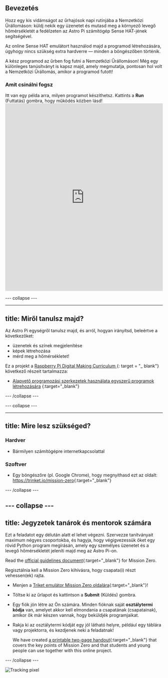 ## Bevezetés

Hozz egy kis vidámságot az űrhajósok napi rutinjába a Nemzetközi Űrállomáson: küldj nekik egy üzenetet és mutasd meg a környező levegő hőmérsékletét a fedélzeten az Astro Pi számítógép Sense HAT-jének segítségével.

Az online Sense HAT emulátort használod majd a programod létrehozására, úgyhogy nincs szükség extra hardverre — minden a böngészőben történik.

A kész programod az űrben fog futni a Nemzetközi Űrállomáson! Még egy különleges tanúsítványt is kapsz majd, amely megmutatja, pontosan hol volt a Nemzetközi Űrállomás, amikor a programod futott!

### Amit csinálni fogsz

Itt van egy példa arra, milyen programot készíthetsz. Kattints a **Run** (Futtatás) gombra, hogy működés közben lásd! <iframe src="https://trinket.io/embed/python/069f6138f7?outputOnly=true&start=result" width="100%" height="600" frameborder="0" marginwidth="0" marginheight="0" allowfullscreen mark="crwd-mark"></iframe> 

\--- collapse \---

* * *

## title: Miről tanulsz majd?

Az Astro Pi egységről tanulsz majd, és arról, hogyan irányítsd, beleértve a következőket:

+ üzenetek és színek megjelenítése
+ képek létrehozása
+ mérd meg a hőmérsékletet!

Ez a projekt a [Raspberry Pi Digital Making Curriculum ](http://rpf.io/curriculum){: target = "_ blank"} következő részeit tartalmazza:

+ [Alapvető programozási szerkezetek használata egyszerű programok létrehozására](https://curriculum.raspberrypi.org/programming/creator/) {:target="_blank"}

\--- /collapse \---

\--- collapse \---

* * *

## title: Mire lesz szükséged?

### Hardver

+ Bármilyen számítógépre internetkapcsolattal

### Szoftver

+ Egy böngészőre (pl. Google Chrome), hogy megnyithasd ezt az oldalt: <https://trinket.io/mission-zero>{:target="_blank"}

\--- /collapse \---

## \--- collapse \---

## title: Jegyzetek tanárok és mentorok számára

Ezt a feladatot egy délután alatt el lehet végezni. Szervezze tanítványait maximum négyes csoportokba, és hagyja, hogy végigvezessük őket egy rövid Python program megírásán, amely egy személyes üzenetet és a levegő hőmérsékletét jeleníti majd meg az Astro Pi-on.

Read the [official guidelines document](https://astro-pi.org/wp-content/uploads/2018/09/Astro_Pi_Mission_Zero_Guidelines_2018_19_V12_pages.pdf){:target="_blank"} for Mission Zero.

Regisztálnia kell a Mission Zero kihívásra, hogy csapata(i) részt vehessen(ek) rajta.

+ Menjen a [Triket emulátor Mission Zero oldalára](https://trinket.io/mission-zero/register){:target="_blank"}!

+ Töltse ki az űrlapot és kattintson a **Submit** (Küldés) gombra.

+ Egy fiók jön létre az Ön számára. Minden fióknak saját **osztálytermi kódja** van, amelyet akkor kell elmondania a csapatának (csapatainak), amikor ők már készen vannak, hogy beküldjék programjaikat.

+ Rakja ki az osztálytermi kódját egy jól látható helyre, például egy táblára vagy projektorra, és kezdjenek neki a feladatnak!
    
    We have created [a printable two-page handout](https://astro-pi.org/astro_pi_mission_zero_project_print_out_v10_print/){:target="_blank"} that covers the key points of Mission Zero and that students and young people can use together with this online project.

\--- /collapse \---

![Tracking pixel](https://code.org/api/hour/begin_raspberrypi_astropi.png)